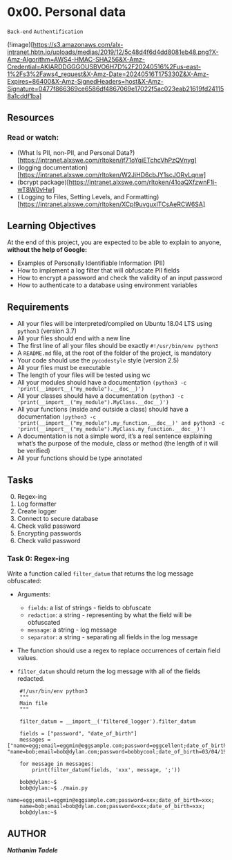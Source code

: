 # 0x00. Personal data
`Back-end`  `Authentification`

(!image)[https://s3.amazonaws.com/alx-intranet.hbtn.io/uploads/medias/2019/12/5c48d4f6d4dd8081eb48.png?X-Amz-Algorithm=AWS4-HMAC-SHA256&X-Amz-Credential=AKIARDDGGGOUSBVO6H7D%2F20240516%2Fus-east-1%2Fs3%2Faws4_request&X-Amz-Date=20240516T175330Z&X-Amz-Expires=86400&X-Amz-SignedHeaders=host&X-Amz-Signature=0477f866369ce6586df4867069e17022f5ac023eab21619fd241158a1cddf1ba]

## Resources

### Read or watch:

- (What Is PII, non-PII, and Personal Data?)[https://intranet.alxswe.com/rltoken/jf71oYqiETchcVhPzQVnyg]
- (logging documentation)[https://intranet.alxswe.com/rltoken/W2JiHD6cbJY1scJORyLqnw]
- (bcrypt package)[https://intranet.alxswe.com/rltoken/41oaQXfzwnF1i-wT8W0vHw]
- ( Logging to Files, Setting Levels, and Formatting)[https://intranet.alxswe.com/rltoken/XCpI9uvguxlTCsAeRCW6SA]


## Learning Objectives
At the end of this project, you are expected to be able to explain to anyone, **without the help of Google:**

- Examples of Personally Identifiable Information (PII)
- How to implement a log filter that will obfuscate PII fields
- How to encrypt a password and check the validity of an input password
- How to authenticate to a database using environment variables



## Requirements

- All your files will be interpreted/compiled on Ubuntu 18.04 LTS using `python3` (version 3.7)
- All your files should end with a new line
- The first line of all your files should be exactly `#!/usr/bin/env python3`
- A `README.md` file, at the root of the folder of the project, is mandatory
- Your code should use the `pycodestyle` style (version 2.5)
- All your files must be executable
- The length of your files will be tested using wc
- All your modules should have a documentation `(python3 -c 'print(__import__("my_module").__doc__)')`
- All your classes should have a documentation `(python3 -c 'print(__import__("my_module").MyClass.__doc__)')`
- All your functions (inside and outside a class) should have a documentation `(python3 -c 'print(__import__("my_module").my_function.__doc__)' and python3 -c 'print(__import__("my_module").MyClass.my_function.__doc__)')`
- A documentation is not a simple word, it’s a real sentence explaining what’s the purpose of the module, class or method (the length of it will be verified)
- All your functions should be type annotated


## Tasks
0. Regex-ing
1. Log formatter
2. Create logger
3. Connect to secure database
4. Check valid password
5. Encrypting passwords
6. Check valid password


### Task 0: Regex-ing
Write a function called `filter_datum` that returns the log message obfuscated:
- Arguments: 
    - `fields`: a list of strings - fields to obfuscate
    - `redaction`: a string - representing by what the field will be obfuscated
    - `message`: a string - log message
    - `separator`: a string - separating all fields in the log message

- The function should use a regex to replace occurrences of certain field values.
- `filter_datum` should return the log message with all of the fields redacted.

```bob@dylan:~$ cat main.py
    #!/usr/bin/env python3
    """
    Main file
    """

    filter_datum = __import__('filtered_logger').filter_datum

    fields = ["password", "date_of_birth"]
    messages = ["name=egg;email=eggmin@eggsample.com;password=eggcellent;date_of_birth=12/12/1986;", "name=bob;email=bob@dylan.com;password=bobbycool;date_of_birth=03/04/1993;"]

    for message in messages:
        print(filter_datum(fields, 'xxx', message, ';'))

    bob@dylan:~$
    bob@dylan:~$ ./main.py
    name=egg;email=eggmin@eggsample.com;password=xxx;date_of_birth=xxx;
    name=bob;email=bob@dylan.com;password=xxx;date_of_birth=xxx;
    bob@dylan:~$
```


## AUTHOR
**_Nathanim Tadele_**